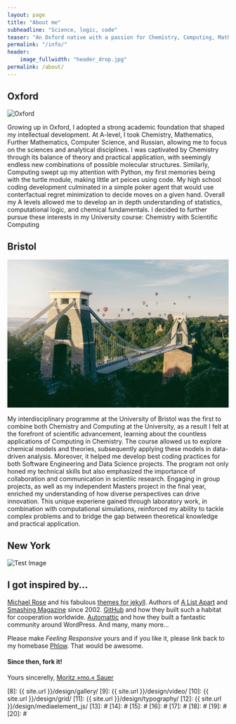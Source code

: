 ```yaml
---
layout: page
title: "About me"
subheadline: "Science, logic, code"
teaser: "An Oxford native with a passion for Chemistry, Computing, Mathematics, and the intersection of science and technology. I am driven by curiosity and a desire to solve problems through innovative, data-driven approaches"
permalink: "/info/"
header:
    image_fullwidth: "header_drop.jpg"
permalink: /about/
---
```


## Oxford

<img src="../images/oxford.jpg" alt="Oxford">

Growing up in Oxford, I adopted a strong academic foundation that shaped my intellectual development. At A-level, I took Chemistry, Mathematics, Further Mathematics, Computer Science, and Russian, allowing me to focus on the sciences and analytical disciplines. I was captivated by Chemistry through its balance of theory and practical application, with seemingly endless new combinations of possible molecular structures. Similarly, Computing swept up my attention with Python, my first memories being with the turtle module, making little art peices using code. My high school coding development culminated in a simple poker agent that would use conterfactual regret minimization to decide moves on a given hand. Overall my A levels allowed me to develop an in depth understanding of statistics, computational logic, and chemical fundamentals. I decided to further pursue these interests in my University course: Chemistry with Scientific Computing

## Bristol

<img src="../images/bristol.jpg" alt="Test Image">

My interdisciplinary programme at the University of Bristol was the first to combine both Chemistry and Computing at the University, as a result I felt at the forefront of scientific advancement, learning about the countless applications of Computing in Chemistry. The course allowed us to explore chemical models and theories, subsequently applying these models in data-driven analysis. Moreover, it helped me develop best coding practices for both Software Engineering and Data Science projects. The program not only honed my technical skills but also emphasized the importance of collaboration and communication in scientiic research. Engaging in group projects, as well as my independent Masters project in the final year, enriched my understanding of how diverse perspectives can drive innovation. This unique experiene gained through laboratory work, in combination with computational simulations, reinforced my ability to tackle complex problems and to bridge the gap between theoretical knowledge and practical application.

## New York

<img src="../images/newyork.jpg" alt="Test Image">

## I got inspired by...

[Michael Rose][1] and his fabulous [themes for jekyll][2]. Authors of [A List Apart][4] and [Smashing Magazine][5] since 2002. [GitHub][6] and how they built such a habitat for cooperation worldwide. [Automattic][3] and how they built a fantastic community around WordPress. And many, many more...

Please make *Feeling Responsive* yours and if you like it, please link back to my homebase <a href="http://phlow.de/">Phlow</a>. That would be awesome.

#### Since then, fork it!

Yours sincerelly, [Moritz »mo.« Sauer][7]


 [1]: http://mademistakes.com/about/
 [2]: http://mademistakes.com/work/jekyll-themes/
 [3]: http://automattic.com/
 [4]: http://alistapart.com/
 [5]: http://www.smashingmagazine.com/
 [6]: https://github.com/
 [7]: http://sauer.io
 [8]: {{ site.url }}/design/gallery/
 [9]: {{ site.url }}/design/video/
 [10]: {{ site.url }}/design/grid/
 [11]: {{ site.url }}/design/typography/
 [12]: {{ site.url }}/design/mediaelement_js/
 [13]: #
 [14]: #
 [15]: #
 [16]: #
 [17]: #
 [18]: #
 [19]: #
 [20]: #